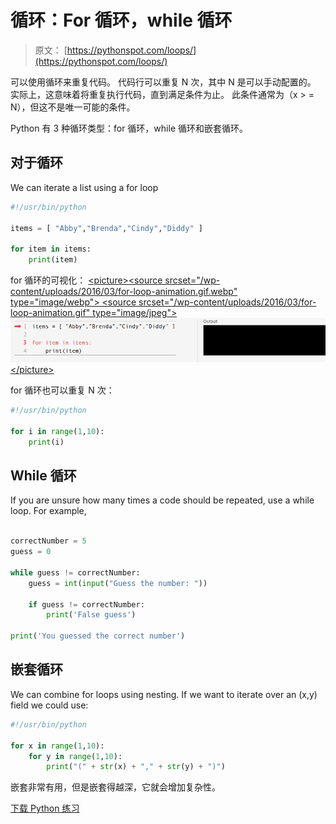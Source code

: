 # 循环：For 循环，while 循环

> 原文： [https://pythonspot.com/loops/](https://pythonspot.com/loops/)

可以使用循环来重复代码。 代码行可以重复 N 次，其中 N 是可以手动配置的。 实际上，这意味着将重复执行代码，直到满足条件为止。 此条件通常为（x &gt; = N），但这不是唯一可能的条件。

Python 有 3 种循环类型：for 循环，while 循环和嵌套循环。

## 对于循环

We can iterate a list using a for loop

```py
#!/usr/bin/python

items = [ "Abby","Brenda","Cindy","Diddy" ]

for item in items:
    print(item)

```

for 循环的可视化：
[&lt;picture&gt;&lt;source srcset="/wp-content/uploads/2016/03/for-loop-animation.gif.webp" type="image/webp"&gt; &lt;source srcset="/wp-content/uploads/2016/03/for-loop-animation.gif" type="image/jpeg"&gt; ![for loop](img/82f73ddadae94db3c7fa209585564d41.jpg)&lt;/picture&gt; ](/wp-content/uploads/2016/03/for-loop-animation.gif)

for 循环也可以重复 N 次：

```py
#!/usr/bin/python

for i in range(1,10):
    print(i)

```

## While 循环

If you are unsure how many times a code should be repeated, use a while loop.
For example,

```py

correctNumber = 5
guess = 0

while guess != correctNumber:
    guess = int(input("Guess the number: "))

    if guess != correctNumber:
        print('False guess')

print('You guessed the correct number')

```

## 嵌套循环

We can combine for loops using nesting. If we want to iterate over an (x,y) field we could use:

```py
#!/usr/bin/python

for x in range(1,10):
    for y in range(1,10):
        print("(" + str(x) + "," + str(y) + ")")

```

嵌套非常有用，但是嵌套得越深，它就会增加复杂性。

[下载 Python 练习](https://pythonspot.com/download-python-exercises/)